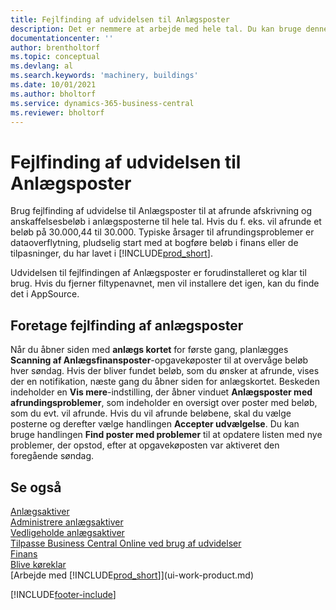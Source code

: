 ```yaml
---
title: Fejlfinding af udvidelsen til Anlægsposter
description: Det er nemmere at arbejde med hele tal. Du kan bruge denne udvidelse til at afrunde beløb for anlæg i Anlægsposter.
documentationcenter: ''
author: brentholtorf
ms.topic: conceptual
ms.devlang: al
ms.search.keywords: 'machinery, buildings'
ms.date: 10/01/2021
ms.author: bholtorf
ms.service: dynamics-365-business-central
ms.reviewer: bholtorf
---
```

# <a name="the-troubleshooting-fa-ledger-entries-extension"></a>Fejlfinding af udvidelsen til Anlægsposter
Brug fejlfinding af udvidelse til Anlægsposter til at afrunde afskrivning og anskaffelsesbeløb i anlægsposterne til hele tal. Hvis du f. eks. vil afrunde et beløb på 30.000,44 til 30.000. Typiske årsager til afrundingsproblemer er dataoverflytning, pludselig start med at bogføre beløb i finans eller de tilpasninger, du har lavet i [!INCLUDE[prod_short](includes/prod_short.md)].

Udvidelsen til fejlfindingen af Anlægsposter er forudinstalleret og klar til brug. Hvis du fjerner filtypenavnet, men vil installere det igen, kan du finde det i AppSource.

## <a name="troubleshooting-fixed-asset-ledger-entries"></a>Foretage fejlfinding af anlægsposter
Når du åbner siden med **anlægs kortet** for første gang, planlægges **Scanning af Anlægsfinansposter**-opgavekøposter til at overvåge beløb hver søndag. Hvis der bliver fundet beløb, som du ønsker at afrunde, vises der en notifikation, næste gang du åbner siden for anlægskortet. Beskeden indeholder en **Vis mere**-indstilling, der åbner vinduet **Anlægsposter med afrundingsproblemer**, som indeholder en oversigt over poster med beløb, som du evt. vil afrunde. Hvis du vil afrunde beløbene, skal du vælge posterne og derefter vælge handlingen **Accepter udvælgelse**. Du kan bruge handlingen **Find poster med problemer** til at opdatere listen med nye problemer, der opstod, efter at opgavekøposten var aktiveret den foregående søndag.

## <a name="see-also"></a>Se også
[Anlægsaktiver](fa-manage.md)  
[Administrere anlægsaktiver](fa-manage.md)  
[Vedligeholde anlægsaktiver](fa-how-maintain.md)  
[Tilpasse Business Central Online ved brug af udvidelser](ui-extensions.md)  
[Finans](finance.md)  
[Blive køreklar](ui-get-ready-business.md)  
[Arbejde med [!INCLUDE[prod_short](includes/prod_short.md)]](ui-work-product.md)  


[!INCLUDE[footer-include](includes/footer-banner.md)]



